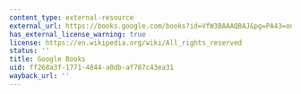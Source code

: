```yaml
---
content_type: external-resource
external_url: https://books.google.com/books?id=VfW3BAAAQBAJ&pg=PA43=onepage#v=onepage&q&f=false
has_external_license_warning: true
license: https://en.wikipedia.org/wiki/All_rights_reserved
status: ''
title: Google Books
uid: ff268a3f-1771-4844-a0db-af787c43ea31
wayback_url: ''
---
```

